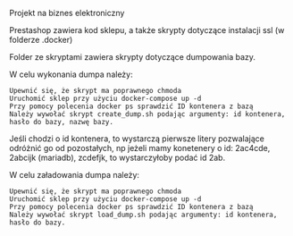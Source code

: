 Projekt na biznes elektroniczny

Prestashop zawiera kod sklepu, a także skrypty dotyczące instalacji ssl (w folderze .docker)

Folder ze skryptami zawiera skrypty dotyczące dumpowania bazy.

W celu wykonania dumpa należy:

```
Upewnić się, że skrypt ma poprawnego chmoda
Uruchomić sklep przy użyciu docker-compose up -d
Przy pomocy polecenia docker ps sprawdzić ID kontenera z bazą
Należy wywołać skrypt create_dump.sh podając argumenty: id kontenera, hasło do bazy, nazwę bazy.
```

Jeśli chodzi o id kontenera, to wystarczą pierwsze litery pozwalające odróżnić go od pozostałych, np jeżeli mamy konetenery o id:
2ac4cde,
2abcijk (mariadb),
zcdefjk, to wystarczyłoby podać id 2ab.

W celu załadowania dumpa należy:

```
Upewnić się, że skrypt ma poprawnego chmoda
Uruchomić sklep przy użyciu docker-compose up -d
Przy pomocy polecenia docker ps sprawdzić ID kontenera z bazą
Należy wywołać skrypt load_dump.sh podając argumenty: id kontenera, hasło do bazy.
```

